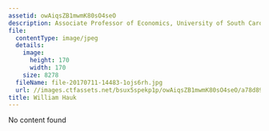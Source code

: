 ```yaml
---
assetid: owAiqsZB1mwmK80sO4seO
description: Associate Professor of Economics, University of South Carolina
file:
  contentType: image/jpeg
  details:
    image:
      height: 170
      width: 170
    size: 8278
  fileName: file-20170711-14483-1ojs6rh.jpg
  url: //images.ctfassets.net/bsux5spekp1p/owAiqsZB1mwmK80sO4seO/a78d895e459005f693eb03e612d9a7c1/file-20170711-14483-1ojs6rh.jpg
title: William Hauk
---
```

No content found